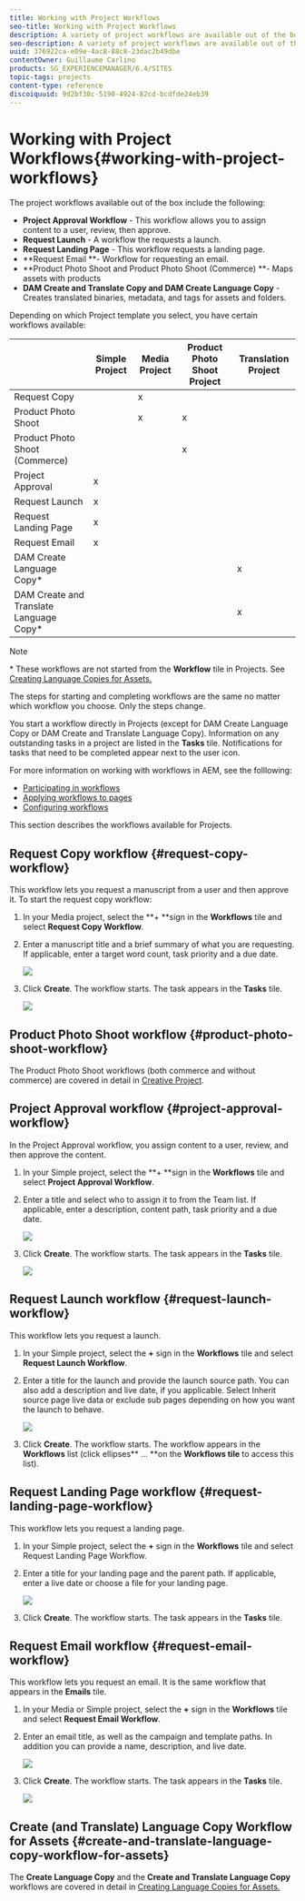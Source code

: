 ```yaml
---
title: Working with Project Workflows
seo-title: Working with Project Workflows
description: A variety of project workflows are available out of the box.
seo-description: A variety of project workflows are available out of the box.
uuid: 376922ca-e09e-4ac8-88c8-23dac2b49dbe
contentOwner: Guillaume Carlino
products: SG_EXPERIENCEMANAGER/6.4/SITES
topic-tags: projects
content-type: reference
discoiquuid: 9d2bf30c-5190-4924-82cd-bcdfde24eb39
---
```


# Working with Project Workflows{#working-with-project-workflows}

The project workflows available out of the box include the following:

* **Project Approval Workflow** - This workflow allows you to assign content to a user, review, then approve.
* **Request Launch** - A workflow the requests a launch.
* **Request Landing Page** - This workflow requests a landing page.
* **Request Email **- Workflow for requesting an email.
* **Product Photo Shoot and Product Photo Shoot (Commerce) **- Maps assets with products
* **DAM Create and Translate Copy and DAM Create Language Copy** - Creates translated binaries, metadata, and tags for assets and folders.

Depending on which Project template you select, you have certain workflows available:

|   |**Simple Project** |**Media Project** |**Product Photo Shoot Project** |**Translation Project** |
|---|---|---|---|---|
| Request Copy |  |x |  |  |
| Product Photo Shoot |  |x |x |  |
| Product Photo Shoot (Commerce) |  |  |x |  |
| Project Approval |x |  |  |  |
| Request Launch |x |  |  |  |
| Request Landing Page |x |  |  |  |
| Request Email |x |  |  |  |
| DAM Create Language Copy&#42; |  |  |  |x |
| DAM Create and Translate Language Copy&#42; |  |  |  |x |

>[!NOTE]
>
>&#42; These workflows are not started from the **Workflow** tile in Projects. See [Creating Language Copies for Assets.](/help/sites/administering/using/tc-manage.md)

The steps for starting and completing workflows are the same no matter which workflow you choose. Only the steps change.

You start a workflow directly in Projects (except for DAM Create Language Copy or DAM Create and Translate Language Copy). Information on any outstanding tasks in a project are listed in the **Tasks** tile. Notifications for tasks that need to be completed appear next to the user icon.

For more information on working with workflows in AEM, see the folllowing:

* [Participating in workflows](/help/sites/authoring/using/workflows-participating.md)
* [Applying workflows to pages](/help/sites/authoring/using/workflows-applying.md)
* [Configuring workflows](/help/sites/administering/using/workflows.md)

This section describes the workflows available for Projects. 

## Request Copy workflow {#request-copy-workflow}

This workflow lets you request a manuscript from a user and then approve it. To start the request copy workflow:

1. In your Media project, select the **+ **sign in the **Workflows** tile and select **Request Copy Workflow**.
1. Enter a manuscript title and a brief summary of what you are requesting. If applicable, enter a target word count, task priority and a due date.

   ![](assets/chlimage_1-321.png)

1. Click **Create**. The workflow starts. The task appears in the **Tasks** tile.

   ![](assets/chlimage_1-322.png)

## Product Photo Shoot workflow {#product-photo-shoot-workflow}

The Product Photo Shoot workflows (both commerce and without commerce) are covered in detail in [Creative Project](/help/sites/authoring/using/managing-product-information.md).

## Project Approval workflow {#project-approval-workflow}

In the Project Approval workflow, you assign content to a user, review, and then approve the content.

1. In your Simple project, select the **+ **sign in the **Workflows** tile and select **Project Approval Workflow**.
1. Enter a title and select who to assign it to from the Team list. If applicable, enter a description, content path, task priority and a due date.

   ![](assets/chlimage_1-323.png)

1. Click **Create**. The workflow starts. The task appears in the **Tasks** tile.

   ![](assets/chlimage_1-324.png)

## Request Launch workflow {#request-launch-workflow}

This workflow lets you request a launch.

1. In your Simple project, select the **+** sign in the **Workflows** tile and select **Request Launch Workflow**.
1. Enter a title for the launch and provide the launch source path. You can also add a description and live date, if you applicable. Select Inherit source page live data or exclude sub pages depending on how you want the launch to behave.

   ![](assets/chlimage_1-325.png)

1. Click **Create**. The workflow starts. The workflow appears in the **Workflows** list (click ellipses** ... **on the **Workflows **tile**** to access this list).

## Request Landing Page workflow {#request-landing-page-workflow}

This workflow lets you request a landing page.

1. In your Simple project, select the **+** sign in the **Workflows** tile and select Request Landing Page Workflow.
1. Enter a title for your landing page and the parent path. If applicable, enter a live date or choose a file for your landing page.

   ![](assets/chlimage_1-326.png)

1. Click **Create**. The workflow starts. The task appears in the **Tasks** tile.

## Request Email workflow {#request-email-workflow}

This workflow lets you request an email. It is the same workflow that appears in the **Emails** tile.

1. In your Media or Simple project, select the **+** sign in the **Workflows** tile and select **Request Email Workflow**.
1. Enter an email title, as well as the campaign and template paths. In addition you can provide a name, description, and live date.

   ![](assets/chlimage_1-327.png)

1. Click **Create**. The workflow starts. The task appears in the **Tasks** tile.

   ![](assets/chlimage_1-328.png)

## Create (and Translate) Language Copy Workflow for Assets {#create-and-translate-language-copy-workflow-for-assets}

The **Create Language Copy** and the **Create and Translate Language Copy** workflows are covered in detail in [Creating Language Copies for Assets.](/help/assets/using/translation-projects.md)
